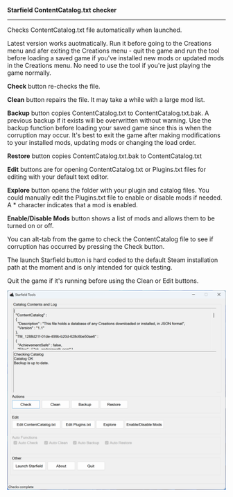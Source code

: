 <b>Starfield ContentCatalog.txt checker</b>
<hr>

Checks ContentCatalog.txt file automatically when launched.

Latest version works auotmatically. Run it before going to the Creations menu and afer exiting the Creations menu - quit the game and run the tool before loading a saved game if you've installed new mods or updated mods in the Creations menu.
No need to use the tool if you're just playing the game normally.

<b>Check</b> button re-checks the file.

<b>Clean</b> button repairs the file. It may take a while with a large mod list.

<b>Backup</b> button copies ContentCatalog.txt to ContentCatalog.txt.bak. A previous backup if it exists will be overwritten without warning. Use the backup function before loading your saved game since this is when the corruption may occur. It's best to exit the game after making modifications to your installed mods, updating mods or changing the load order.

<b>Restore</b> button copies ContentCatalog.txt.bak to ContentCatalog.txt

<b>Edit</b> buttons are for opening ContentCatalog.txt or Plugins.txt files for editing with your default text editor.

<b>Explore</b> button opens the folder with your plugin and catalog files.
You could manually edit the Plugins.txt file to enable or disable mods if needed.
A * character indicates that a mod is enabled.

<b>Enable/Disable Mods</b> button shows a list of mods and allows them to be turned on or off.

You can alt-tab from the game to check the ContentCatalog file to see if corruption has occurred by pressing the Check button.

The launch Starfield button is hard coded to the default Steam installation path at the moment and is only intended for quick testing.

Quit the game if it's running before using the Clean or Edit buttons.

<div align="left">
    <img src="/Screenshot.png" align="left"</img> 
</div>
